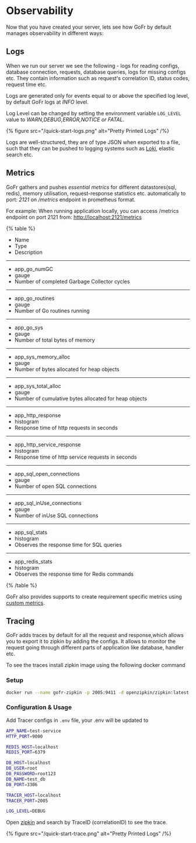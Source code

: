 # Observability

Now that you have created your server, lets see how GoFr by default manages observability in different ways:

## Logs

  When we run our server we see the following - logs for reading configs, database connection, requests, database queries, logs for missing configs etc.
  They contain information such as request's correlation ID, status codes, request time etc.

  Logs are generated only for events equal to or above the specified log level, by default GoFr logs at _INFO_ level.

  Log Level can be changed by setting the environment variable `LOG_LEVEL` value to _WARN,DEBUG,ERROR,NOTICE or FATAL_.

{% figure src="/quick-start-logs.png" alt="Pretty Printed Logs" /%}

  Logs are well-structured, they are of type JSON when exported to a file, such that they can be pushed to logging systems such as [Loki](https://grafana.com/oss/loki/), elastic search etc.


## Metrics

  GoFr gathers and pushes _essential metrics_ for different datastores(sql, redis), memory utilisation, request-response statistics etc.
  automatically to port: _2121_ on _/metrics_ endpoint in prometheus format.

  For example: When running application locally, you can access /metrics endpoint on port 2121 from: [http://localhost:2121/metrics](http://localhost:2121/metrics)

{% table %}

* Name
* Type
* Description
---
* app_go_numGC
* gauge
* Number of completed Garbage Collector cycles
---
* app_go_routines
* gauge
* Number of Go routines running
---
* app_go_sys
* gauge
* Number of total bytes of memory
---
* app_sys_memory_alloc
* gauge
* Number of bytes allocated for heap objects
---
* app_sys_total_alloc
* gauge
* Number of cumulative bytes allocated for heap objects
---
* app_http_response
* histogram
* Response time of http requests in seconds
---
* app_http_service_response
* histogram
* Response time of http service requests in seconds
---
* app_sql_open_connections
* gauge
* Number of open SQL connections
---
* app_sql_inUse_connections
* gauge
* Number of inUse SQL connections
---
* app_sql_stats
* histogram
* Observes the response time for SQL queries
---
* app_redis_stats
* histogram
* Observes the response time for Redis commands

{% /table %}

  GoFr also provides supports to create requirement specific metrics using [custom metrics](/docs/advanced-guide/publishing-custom-metrics).


## Tracing

  GoFr adds traces by default for all the request and response,which allows you to export it to zipkin by adding the configs.
  It allows to monitor the request going through different parts of application like database, handler etc.

  To see the traces install zipkin image using the following docker command

  ### Setup

  ```bash
  docker run --name gofr-zipkin -p 2005:9411 -d openzipkin/zipkin:latest
  ```

  ### Configuration & Usage

  Add Tracer configs in `.env` file, your .env will be updated to

  ```bash
  APP_NAME=test-service
  HTTP_PORT=9000
  
  REDIS_HOST=localhost
  REDIS_PORT=6379
  
  DB_HOST=localhost
  DB_USER=root
  DB_PASSWORD=root123
  DB_NAME=test_db
  DB_PORT=3306
  
  TRACER_HOST=localhost
  TRACER_PORT=2005
  
  LOG_LEVEL=DEBUG
  ```

  Open [zipkin](http://localhost:2005/zipkin/) and search by TraceID (correlationID) to see the trace.

{% figure src="/quick-start-trace.png" alt="Pretty Printed Logs" /%}
